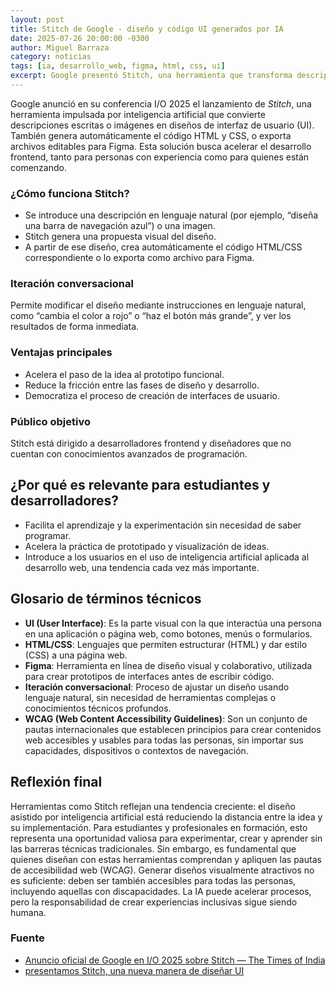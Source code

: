 ```yaml
---
layout: post
title: Stitch de Google - diseño y código UI generados por IA
date: 2025-07-26 20:00:00 -0300
author: Miguel Barraza
category: noticias
tags: [ia, desarrollo_web, figma, html, css, ui]
excerpt: Google presentó Stitch, una herramienta que transforma descripciones en lenguaje natural o imágenes en diseños de interfaz de usuario y genera automáticamente código HTML/CSS o archivos para Figma.
---
```


Google anunció en su conferencia I/O 2025 el lanzamiento de *Stitch*, una herramienta impulsada por inteligencia artificial que convierte descripciones escritas o imágenes en diseños de interfaz de usuario (UI). También genera automáticamente el código HTML y CSS, o exporta archivos editables para Figma. Esta solución busca acelerar el desarrollo frontend, tanto para personas con experiencia como para quienes están comenzando.

### ¿Cómo funciona Stitch?

- Se introduce una descripción en lenguaje natural (por ejemplo, “diseña una barra de navegación azul”) o una imagen.
- Stitch genera una propuesta visual del diseño.
- A partir de ese diseño, crea automáticamente el código HTML/CSS correspondiente o lo exporta como archivo para Figma.

### Iteración conversacional

Permite modificar el diseño mediante instrucciones en lenguaje natural, como “cambia el color a rojo” o “haz el botón más grande”, y ver los resultados de forma inmediata.

### Ventajas principales

- Acelera el paso de la idea al prototipo funcional.
- Reduce la fricción entre las fases de diseño y desarrollo.
- Democratiza el proceso de creación de interfaces de usuario.

### Público objetivo

Stitch está dirigido a desarrolladores frontend y diseñadores que no cuentan con conocimientos avanzados de programación.

## ¿Por qué es relevante para estudiantes y desarrolladores?

- Facilita el aprendizaje y la experimentación sin necesidad de saber programar.
- Acelera la práctica de prototipado y visualización de ideas.
- Introduce a los usuarios en el uso de inteligencia artificial aplicada al desarrollo web, una tendencia cada vez más importante.

## Glosario de términos técnicos

- **UI (User Interface)**: Es la parte visual con la que interactúa una persona en una aplicación o página web, como botones, menús o formularios.
- **HTML/CSS**: Lenguajes que permiten estructurar (HTML) y dar estilo (CSS) a una página web.
- **Figma**: Herramienta en línea de diseño visual y colaborativo, utilizada para crear prototipos de interfaces antes de escribir código.
- **Iteración conversacional**: Proceso de ajustar un diseño usando lenguaje natural, sin necesidad de herramientas complejas o conocimientos técnicos profundos.
- **WCAG (Web Content Accessibility Guidelines)**: Son un conjunto de pautas internacionales que establecen principios para crear contenidos web accesibles y usables para todas las personas, sin importar sus capacidades, dispositivos o contextos de navegación.

## Reflexión final

Herramientas como Stitch reflejan una tendencia creciente: el diseño asistido por inteligencia artificial está reduciendo la distancia entre la idea y su implementación. Para estudiantes y profesionales en formación, esto representa una oportunidad valiosa para experimentar, crear y aprender sin las barreras técnicas tradicionales.
Sin embargo, es fundamental que quienes diseñan con estas herramientas comprendan y apliquen las pautas de accesibilidad web (WCAG). Generar diseños visualmente atractivos no es suficiente: deben ser también accesibles para todas las personas, incluyendo aquellas con discapacidades. La IA puede acelerar procesos, pero la responsabilidad de crear experiencias inclusivas sigue siendo humana.

### Fuente  

* [Anuncio oficial de Google en I/O 2025 sobre Stitch — The Times of India](https://timesofindia.indiatimes.com/technology/artificial-intelligence/google-introduces-stitch-ai-powered-tool-for-app-design-and-development-at-google-i/o-2025/articleshow/121332071.cms)
* [presentamos Stitch, una nueva manera de diseñar UI](https://developers.googleblog.com/es/stitch-a-new-way-to-design-uis/)
